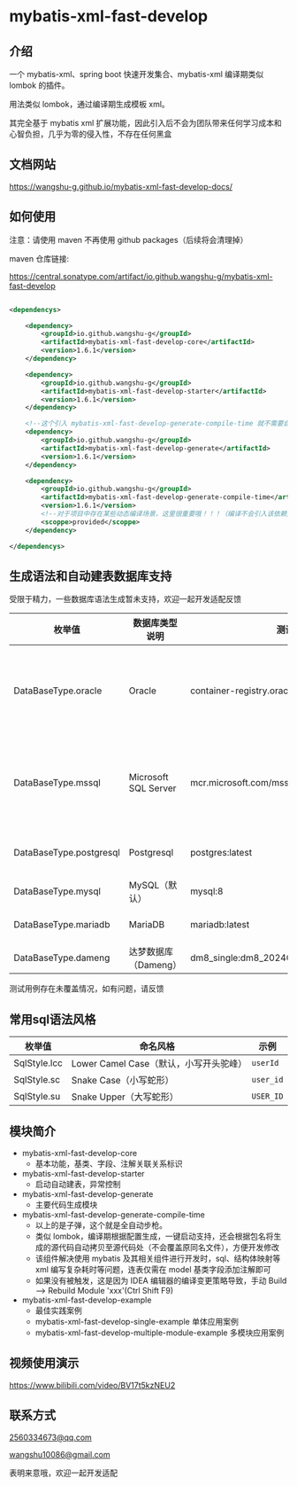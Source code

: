 # mybatis-xml-fast-develop

## 介绍

一个 mybatis-xml、spring boot 快速开发集合、mybatis-xml 编译期类似 lombok 的插件。

用法类似 lombok，通过编译期生成模板 xml。

其完全基于 mybatis xml 扩展功能，因此引入后不会为团队带来任何学习成本和心智负担，几乎为零的侵入性，不存在任何黑盒

## 文档网站

https://wangshu-g.github.io/mybatis-xml-fast-develop-docs/

## 如何使用

注意：请使用 maven 不再使用 github packages（后续将会清理掉）

maven 仓库链接:

https://central.sonatype.com/artifact/io.github.wangshu-g/mybatis-xml-fast-develop

```xml

<dependencys>

    <dependency>
        <groupId>io.github.wangshu-g</groupId>
        <artifactId>mybatis-xml-fast-develop-core</artifactId>
        <version>1.6.1</version>
    </dependency>

    <dependency>
        <groupId>io.github.wangshu-g</groupId>
        <artifactId>mybatis-xml-fast-develop-starter</artifactId>
        <version>1.6.1</version>
    </dependency>

    <!--这个引入 mybatis-xml-fast-develop-generate-compile-time 就不需要自己手动调用生成了-->
    <dependency>
        <groupId>io.github.wangshu-g</groupId>
        <artifactId>mybatis-xml-fast-develop-generate</artifactId>
        <version>1.6.1</version>
    </dependency>

    <dependency>
        <groupId>io.github.wangshu-g</groupId>
        <artifactId>mybatis-xml-fast-develop-generate-compile-time</artifactId>
        <version>1.6.1</version>
        <!--对于项目中存在某些动态编译场景，这里很重要哦！！！（编译不会引入该依赖）-->
        <scoppe>provided</scoppe>
    </dependency>

</dependencys>

```

## 生成语法和自动建表数据库支持

受限于精力，一些数据库语法生成暂未支持，欢迎一起开发适配反馈

| 枚举值                     | 数据库类型说明              | 测试镜像版本                                             | 精确版本                                                                            |
|-------------------------|----------------------|----------------------------------------------------|---------------------------------------------------------------------------------|
| DataBaseType.oracle     | Oracle               | container-registry.oracle.com/database/free:latest | Oracle Database 23ai Free Release 23.0.0.0.0 - Develop, Learn, and Run for Free |
| DataBaseType.mssql      | Microsoft SQL Server | mcr.microsoft.com/mssql/server:2019-latest         | Microsoft SQL Server 2019 (RTM-CU32-GDR) (KB5063757) - 15.0.4440.1 (X64)        |
| DataBaseType.postgresql | Postgresql           | postgres:latest                                    | PostgreSQL 17.6 (Debian 17.6-1.pgdg13+1)                                        |
| DataBaseType.mysql      | MySQL（默认）            | mysql:8                                            | 8.4.6                                                                           |
| DataBaseType.mariadb    | MariaDB              | mariadb:latest                                     | 12.0.2-MariaDB-ubu2404                                                          |
| DataBaseType.dameng     | 达梦数据库（Dameng）        | dm8_single:dm8_20240715_rev232765_x86_rh6_64       | 8                                                                               |

测试用例存在未覆盖情况，如有问题，请反馈

## 常用sql语法风格

| 枚举值          | 命名风格                        | 示例        |
|--------------|-----------------------------|-----------|
| SqlStyle.lcc | Lower Camel Case（默认，小写开头驼峰） | `userId`  |
| SqlStyle.sc  | Snake Case（小写蛇形）            | `user_id` |
| SqlStyle.su  | Snake Upper（大写蛇形）           | `USER_ID` |

## 模块简介

+ mybatis-xml-fast-develop-core
    + 基本功能，基类、字段、注解关联关系标识
+ mybatis-xml-fast-develop-starter
    + 启动自动建表，异常控制
+ mybatis-xml-fast-develop-generate
    + 主要代码生成模块
+ mybatis-xml-fast-develop-generate-compile-time
    + 以上的是子弹，这个就是全自动步枪。
    + 类似 lombok，编译期根据配置生成，一键启动支持，还会根据包名将生成的源代码自动拷贝至源代码处（不会覆盖原同名文件），方便开发修改
    + 该组件解决使用 mybatis 及其相关组件进行开发时，sql、结构体映射等 xml 编写复杂耗时等问题，连表仅需在 model 基类字段添加注解即可
    + 如果没有被触发，这是因为 IDEA 编辑器的编译变更策略导致，手动 Build --> Rebuild Module 'xxx'(Ctrl Shift F9)
+ mybatis-xml-fast-develop-example
    + 最佳实践案例
    + mybatis-xml-fast-develop-single-example 单体应用案例
    + mybatis-xml-fast-develop-multiple-module-example 多模块应用案例

## 视频使用演示

https://www.bilibili.com/video/BV17t5kzNEU2

## 联系方式

2560334673@qq.com

wangshu10086@gmail.com

表明来意哦，欢迎一起开发适配